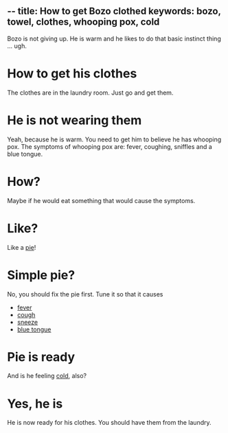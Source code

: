--
title: How to get Bozo clothed
keywords: bozo, towel, clothes, whooping pox, cold
--

Bozo is not giving up. He is warm and he likes to do that basic instinct thing ... ugh.

# How to get his clothes
The clothes are in the laundry room. Just go and get them.

# He is not wearing them
Yeah, because he is warm. You need to get him to believe he has whooping pox. The symptoms of whooping pox are: fever, coughing, sniffles and a blue tongue.

# How?
Maybe if he would eat something that would cause the symptoms.

# Like?
Like a [pie](/02-hotel/04-pie)!

# Simple pie?
No, you should fix the pie first. Tune it so that it causes
 - [fever](032-fever)
 - [cough](034-cough)
 - [sneeze](033-sneeze)
 - [blue tongue](035-blue)
 
# Pie is ready
And is he feeling [cold](031-heater), also?

# Yes, he is
He is now ready for his clothes. You should have them from the laundry.